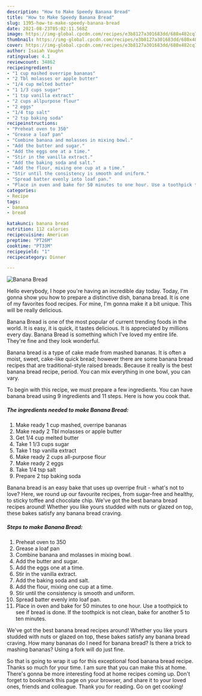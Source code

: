 ```yaml
---
description: "How to Make Speedy Banana Bread"
title: "How to Make Speedy Banana Bread"
slug: 1395-how-to-make-speedy-banana-bread
date: 2021-08-23T05:02:11.568Z
image: https://img-global.cpcdn.com/recipes/e3b8127a301683dd/680x482cq70/banana-bread-recipe-main-photo.jpg
thumbnail: https://img-global.cpcdn.com/recipes/e3b8127a301683dd/680x482cq70/banana-bread-recipe-main-photo.jpg
cover: https://img-global.cpcdn.com/recipes/e3b8127a301683dd/680x482cq70/banana-bread-recipe-main-photo.jpg
author: Isaiah Vaughn
ratingvalue: 4.1
reviewcount: 34862
recipeingredient:
- "1 cup mashed overripe bananas"
- "2 Tbl molasses or apple butter"
- "1/4 cup melted butter"
- "1 1/3 cups sugar"
- "1 tsp vanilla extract"
- "2 cups allpurpose flour"
- "2 eggs"
- "1/4 tsp salt"
- "2 tsp baking soda"
recipeinstructions:
- "Preheat oven to 350"
- "Grease a loaf pan"
- "Combine banana and molasses in mixing bowl."
- "Add the butter and sugar."
- "Add the eggs one at a time."
- "Stir in the vanilla extract."
- "Add the baking soda and salt."
- "Add the flour, mixing one cup at a time."
- "Stir until the consistency is smooth and uniform."
- "Spread batter evenly into loaf pan."
- "Place in oven and bake for 50 minutes to one hour. Use a toothpick to see if bread is done. If the toothpick is not clean, bake for another 5 to ten minutes."
categories:
- Recipe
tags:
- banana
- bread

katakunci: banana bread 
nutrition: 112 calories
recipecuisine: American
preptime: "PT26M"
cooktime: "PT33M"
recipeyield: "1"
recipecategory: Dinner

---
```



![Banana Bread](https://img-global.cpcdn.com/recipes/e3b8127a301683dd/680x482cq70/banana-bread-recipe-main-photo.jpg)

Hello everybody, I hope you're having an incredible day today. Today, I'm gonna show you how to prepare a distinctive dish, banana bread. It is one of my favorites food recipes. For mine, I'm gonna make it a bit unique. This will be really delicious.

Banana Bread is one of the most popular of current trending foods in the world. It is easy, it is quick, it tastes delicious. It is appreciated by millions every day. Banana Bread is something which I've loved my entire life. They're fine and they look wonderful.

Banana bread is a type of cake made from mashed bananas. It is often a moist, sweet, cake-like quick bread; however there are some banana bread recipes that are traditional-style raised breads. Because it really is the best banana bread recipe, period. You can mix everything in one bowl, you can vary.


To begin with this recipe, we must prepare a few ingredients. You can have banana bread using 9 ingredients and 11 steps. Here is how you cook that.

<!--inarticleads1-->

##### The ingredients needed to make Banana Bread:

1. Make ready 1 cup mashed, overripe bananas
1. Make ready 2 Tbl molasses or apple butter
1. Get 1/4 cup melted butter
1. Take 1 1/3 cups sugar
1. Take 1 tsp vanilla extract
1. Make ready 2 cups all-purpose flour
1. Make ready 2 eggs
1. Take 1/4 tsp salt
1. Prepare 2 tsp baking soda


Banana bread is an easy bake that uses up overripe fruit - what&#39;s not to love? Here, we round up our favourite recipes, from sugar-free and healthy, to sticky toffee and chocolate chip. We&#39;ve got the best banana bread recipes around! Whether you like yours studded with nuts or glazed on top, these bakes satisfy any banana bread craving. 

<!--inarticleads2-->

##### Steps to make Banana Bread:

1. Preheat oven to 350
1. Grease a loaf pan
1. Combine banana and molasses in mixing bowl.
1. Add the butter and sugar.
1. Add the eggs one at a time.
1. Stir in the vanilla extract.
1. Add the baking soda and salt.
1. Add the flour, mixing one cup at a time.
1. Stir until the consistency is smooth and uniform.
1. Spread batter evenly into loaf pan.
1. Place in oven and bake for 50 minutes to one hour. Use a toothpick to see if bread is done. If the toothpick is not clean, bake for another 5 to ten minutes.


We&#39;ve got the best banana bread recipes around! Whether you like yours studded with nuts or glazed on top, these bakes satisfy any banana bread craving. How many bananas do I need for banana bread? Is there a trick to mashing bananas? Using a fork will do just fine. 

So that is going to wrap it up for this exceptional food banana bread recipe. Thanks so much for your time. I am sure that you can make this at home. There's gonna be more interesting food at home recipes coming up. Don't forget to bookmark this page on your browser, and share it to your loved ones, friends and colleague. Thank you for reading. Go on get cooking!
